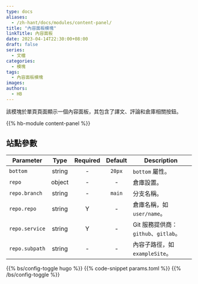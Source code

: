 ```yaml
---
type: docs
aliases:
  - /zh-hant/docs/modules/content-panel/
title: "內容面板模塊"
linkTitle: 內容面板
date: 2023-04-14T22:30:00+08:00
draft: false
series:
  - 文檔
categories:
  - 模塊
tags:
  - 內容面板模塊
images:
authors:
  - HB
---
```


該模塊於單頁頁面顯示一個內容面板，其包含了譯文、評論和倉庫相關按鈕。

<!--more-->

{{% hb-module content-panel %}}

## 站點參數

| Parameter      |  Type  | Required | Default | Description                          |
| -------------- | :----: | :------: | :-----: | ------------------------------------ |
| `bottom`       | string |    -     | `20px`  | `bottom` 屬性。                      |
| `repo`         | object |    -     |    -    | 倉庫設置。                           |
| `repo.branch`  | string |    -     | `main`  | 分支名稱。                           |
| `repo.repo`    | string |    Y     |    -    | 倉庫名稱，如 `user/name`。           |
| `repo.service` | string |    Y     |    -    | Git 服務提供商：`github`、`gitlab`。 |
| `repo.subpath` | string |    -     |    -    | 內容子路徑，如 `exampleSite`。       |

{{% bs/config-toggle hugo %}}
{{% code-snippet params.toml %}}
{{% /bs/config-toggle %}}
